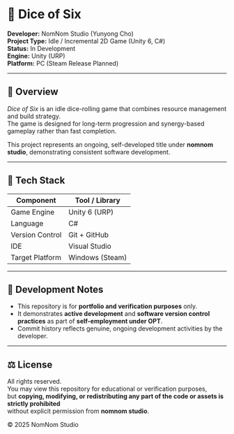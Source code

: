 # 🎲 Dice of Six

**Developer:** NomNom Studio (Yunyong Cho)  
**Project Type:** Idle / Incremental 2D Game (Unity 6, C#)  
**Status:** In Development  
**Engine:** Unity (URP)  
**Platform:** PC (Steam Release Planned)

---

## 🌱 Overview

*Dice of Six* is an idle dice-rolling game that combines resource management and build strategy.  
The game is designed for long-term progression and synergy-based gameplay rather than fast completion.

This project represents an ongoing, self-developed title under **nomnom studio**, demonstrating consistent software development.

---

## 🧰 Tech Stack

| Component | Tool / Library |
|------------|----------------|
| Game Engine | Unity 6 (URP) |
| Language | C# |
| Version Control | Git + GitHub |
| IDE | Visual Studio |
| Target Platform | Windows (Steam) |

---

## 🧾 Development Notes

- This repository is for **portfolio and verification purposes** only.  
- It demonstrates **active development** and **software version control practices** as part of **self-employment under OPT**.  
- Commit history reflects genuine, ongoing development activities by the developer.

---

## ⚖️ License

All rights reserved.  
You may view this repository for educational or verification purposes,  
but **copying, modifying, or redistributing any part of the code or assets is strictly prohibited**  
without explicit permission from **nomnom studio**.

© 2025 NomNom Studio
